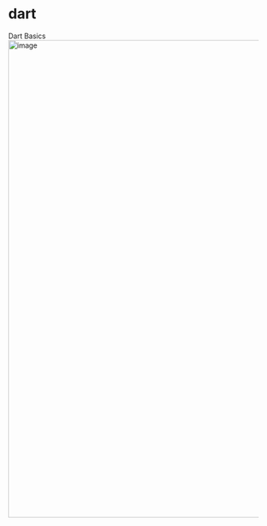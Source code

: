 # dart
 Dart Basics
<img width="960" alt="image" src="https://github.com/shubhamgitvns/dart/assets/93187281/dcaef3c6-e481-4d78-afb6-d9bdcb58c1a9">
